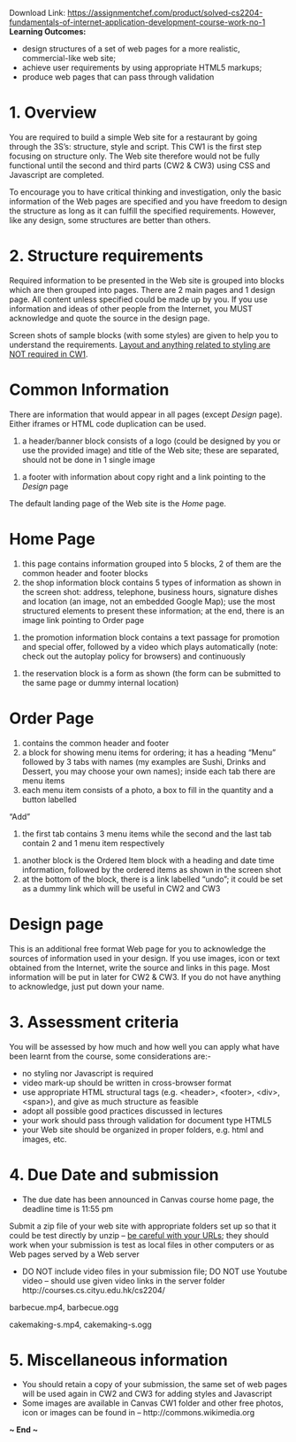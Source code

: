 Download Link: https://assignmentchef.com/product/solved-cs2204-fundamentals-of-internet-application-development-course-work-no-1
<br>
<strong>Learning Outcomes: </strong>

<strong> </strong>

<ul>

 <li>design structures of a set of web pages for a more realistic, commercial-like web site;</li>

 <li>achieve user requirements by using appropriate HTML5 markups;</li>

 <li>produce web pages that can pass through validation</li>

</ul>




<h1>1.             Overview</h1>




You are required to build a simple Web site for a restaurant by going through the 3S’s: structure, style and script. This CW1 is the first step focusing on structure only. The Web site therefore would not be fully functional until the second and third parts (CW2 &amp; CW3) using CSS and Javascript are completed.




To encourage you to have critical thinking and investigation, only the basic information of the Web pages are specified and you have freedom to design the structure as long as it can fulfill the specified requirements. However, like any design, some structures are better than others.




<h1>2.             Structure  requirements</h1>




Required information to be presented in the Web site is grouped into blocks which are then grouped into pages. There are 2 main pages and 1 design page. All content unless specified could be made up by you. If you use information and ideas of other people from the Internet, you MUST acknowledge and quote the source in the design page.




Screen shots of sample blocks (with some styles) are given to help you to understand the requirements. <u>Layout and anything related to styling are NOT required in CW1</u>.




<h1>Common Information</h1>

<strong> </strong>

There are information that would appear in all pages (except <em>Design</em> page). Either iframes or HTML code duplication can be used.




<ol>

 <li>a header/banner block consists of a logo (could be designed by you or use the provided image) and title of the Web site; these are separated, should not be done in 1 single image</li>

</ol>




<ol>

 <li>a footer with information about copy right and a link pointing to the <em>Design</em> page</li>

</ol>













The default landing page of the Web site is the <em>Home</em> page.




<h1>Home Page</h1>




<ol>

 <li>this page contains information grouped into 5 blocks, 2 of them are the common header and footer blocks</li>

 <li>the shop information block contains 5 types of information as shown in the screen shot: address, telephone, business hours, signature dishes and location (an image, not an embedded Google Map); use the most structured elements to present these information; at the end, there is an image link pointing to Order page</li>

</ol>










<ol>

 <li>the promotion information block contains a text passage for promotion and special offer, followed by a video which plays automatically (note: check out the autoplay policy for browsers) and continuously</li>

</ol>







<ol>

 <li>the reservation block is a form as shown (the form can be submitted to the same page or dummy internal location)</li>

</ol>










<h1>Order Page</h1>




<ol>

 <li>contains the common header and footer</li>

 <li>a block for showing menu items for ordering; it has a heading “Menu” followed by 3 tabs with names (my examples are Sushi, Drinks and Dessert, you may choose your own names); inside each tab there are menu items</li>

 <li>each menu item consists of a photo, a box to fill in the quantity and a button labelled</li>

</ol>

“Add”

<ol>

 <li>the first tab contains 3 menu items while the second and the last tab contain 2 and 1 menu item respectively</li>

</ol>










<ol>

 <li>another block is the Ordered Item block with a heading and date time information, followed by the ordered items as shown in the screen shot</li>

 <li>at the bottom of the block, there is a link labelled “undo”; it could be set as a dummy link which will be useful in CW2 and CW3</li>

</ol>

<strong> </strong>

<strong> </strong>

<strong> </strong>

<strong> </strong>

<h1>Design page</h1>

<strong> </strong>

This is an additional free format Web page for you to acknowledge the sources of information used in your design. If you use images, icon or text obtained from the Internet, write the source and links in this page. Most information will be put in later for CW2 &amp; CW3. If you do not have anything to acknowledge, just put down your name.




<h1>3.             Assessment criteria</h1>




You will be assessed by how much and how well you can apply what have been learnt from the course, some considerations are:-




<ul>

 <li>no styling nor Javascript is required</li>

 <li>video mark-up should be written in cross-browser format</li>

 <li>use appropriate HTML structural tags (e.g. &lt;header&gt;, &lt;footer&gt;, &lt;div&gt;, &lt;span&gt;), and give as much structure as feasible</li>

 <li>adopt all possible good practices discussed in lectures</li>

 <li>your work should pass through validation for document type HTML5</li>

 <li>your Web site should be organized in proper folders, e.g. html and images, etc.</li>

</ul>




<h1>4.             Due Date and submission</h1>

<strong> </strong>

<ul>

 <li>The due date has been announced in Canvas course home page, the deadline time is 11:55 pm</li>

</ul>

Submit a zip file of your web site with appropriate folders set up so that it could be test directly by unzip – <u>be careful with your URLs</u>; they should work when your submission is test as local files in other computers or as Web pages served by a Web server

<ul>

 <li>DO NOT include video files in your submission file; DO NOT use Youtube video – should use            given    video   links     in         the       server folder http://courses.cs.cityu.edu.hk/cs2204/</li>

</ul>




barbecue.mp4, barbecue.ogg

cakemaking-s.mp4, cakemaking-s.ogg




<h1>5.             Miscellaneous information</h1>

<strong> </strong>

<ul>

 <li>You should retain a copy of your submission, the same set of web pages will be used again in CW2 and CW3 for adding styles and Javascript</li>

 <li>Some images are available in Canvas CW1 folder and other free photos, icon or images can be found in – http://commons.wikimedia.org</li>

</ul>

<strong> </strong>




<strong>~ End ~ </strong>